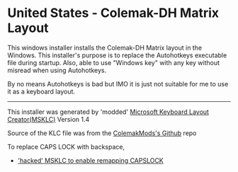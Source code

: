 # United States - Colemak-DH Matrix Layout 

This windows installer installs the Colemak-DH Matrix layout in the Windows. This installer's purpose is to replace the Autohotkeys executable file during startup. Also, able to use "Windows key" with any key without misread when using Autohotkeys. 

By no means Autohotkeys is bad but IMO it is just not suitable for me to use it as a keyboard layout.

---

This installer was generated by 'modded' [Microsoft Keyboard Layout Creator(MSKLC)](https://www.microsoft.com/en-us/download/details.aspx?id=102134) Version 1.4

Source of the KLC file was from the [ColemakMods's Github](https://github.com/ColemakMods/mod-dh/blob/master/klc/colemak_dh_ansi_us.klc) repo

To replace CAPS LOCK with backspace,
- ['hacked' MSKLC to enable remapping CAPSLOCK](https://forum.colemak.com/topic/870-hacked-msklc-to-enable-remapping-capslock/)

